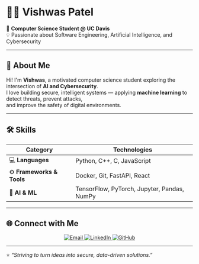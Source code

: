 # 👨‍💻 Vishwas Patel  

🔐 **Computer Science Student @ UC Davis**  
💡 Passionate about Software Engineering, Artificial Intelligence, and Cybersecurity  

---

## 🌟 About Me  

Hi! I'm **Vishwas**, a motivated computer science student exploring the intersection of **AI and Cybersecurity**.  
I love building secure, intelligent systems — applying **machine learning** to detect threats, prevent attacks,  
and improve the safety of digital environments.  

---

## 🛠 Skills  

| **Category** | **Technologies** |
|--------------|------------------|
| 💻 **Languages** | Python, C++, C, JavaScript |
| ⚙️ **Frameworks & Tools** | Docker, Git, FastAPI, React |
| 🧠 **AI & ML** | TensorFlow, PyTorch, Jupyter, Pandas, NumPy |

---

## 🌐 Connect with Me  

<p align="center">
  <a href="mailto:vishwas2284@gmail.com">
    <img src="https://img.shields.io/badge/Email-D14836?style=for-the-badge&logo=gmail&logoColor=white" alt="Email">
  </a>
  <a href="https://www.linkedin.com/in/vishwas-patel-7462aa299/" target="_blank">
    <img src="https://img.shields.io/badge/LinkedIn-0A66C2?style=for-the-badge&logo=linkedin&logoColor=white" alt="LinkedIn">
  </a>
  <a href="https://github.com/vish2285" target="_blank">
    <img src="https://img.shields.io/badge/GitHub-171515?style=for-the-badge&logo=github&logoColor=white" alt="GitHub">
  </a>
</p>

---

⭐️ *“Striving to turn ideas into secure, data-driven solutions.”*  
